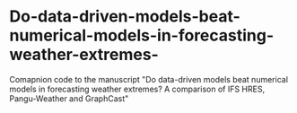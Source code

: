 # Do-data-driven-models-beat-numerical-models-in-forecasting-weather-extremes-
Comapnion code to the manuscript "Do data-driven models beat numerical models in forecasting weather extremes? A comparison of IFS HRES, Pangu-Weather and GraphCast"
